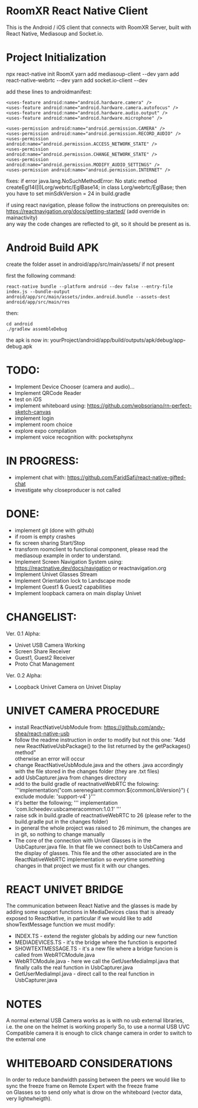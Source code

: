 RoomXR React Native Client
==========================
This is the Android / iOS client that connects with RoomXR Server, built with React Native, Mediasoup and Socket.io. 


Project Initialization
======================

npx react-native init RoomX
yarn add mediasoup-client --dev
yarn add react-native-webrtc --dev
yarn add socket.io-client --dev

add these lines to androidmanifest:

```
<uses-feature android:name="android.hardware.camera" />
<uses-feature android:name="android.hardware.camera.autofocus" />
<uses-feature android:name="android.hardware.audio.output" />
<uses-feature android:name="android.hardware.microphone" />

<uses-permission android:name="android.permission.CAMERA" />
<uses-permission android:name="android.permission.RECORD_AUDIO" />
<uses-permission android:name="android.permission.ACCESS_NETWORK_STATE" />
<uses-permission android:name="android.permission.CHANGE_NETWORK_STATE" />
<uses-permission android:name="android.permission.MODIFY_AUDIO_SETTINGS" />
<uses-permission android:name="android.permission.INTERNET" />
```

fixes: 
if error java.lang.NoSuchMethodError: No static method createEgl14([I)Lorg/webrtc/EglBase14; in class Lorg/webrtc/EglBase;
then you have to set minSdkVersion = 24 in build.gradle

if using react navigation, please follow the instructions on prerequisites on: https://reactnavigation.org/docs/getting-started/ (add override in mainactivity)  
any way the code changes are reflected to git, so it should be present as is.

Android Build APK
=================
create the folder asset in  android/app/src/main/assets/ if not present 

first the following command:
```
react-native bundle --platform android --dev false --entry-file index.js --bundle-output android/app/src/main/assets/index.android.bundle --assets-dest android/app/src/main/res
```
then:
```
cd android
./gradlew assembleDebug
```
the apk is now in: yourProject/android/app/build/outputs/apk/debug/app-debug.apk

TODO:
=====
- Implement Device Chooser (camera and audio)...
- Implement QRCode Reader
- test on iOS
- implement whiteboard using: https://github.com/wobsoriano/rn-perfect-sketch-canvas
- implement login
- implement room choice
- explore expo compilation
- implement voice recognition with: pocketsphynx


IN PROGRESS:
============
- implement chat with: https://github.com/FaridSafi/react-native-gifted-chat
- investigate why closeproducer is not called

DONE:
=====
- implement git (done with github)
- if room is empty crashes
- fix screen sharing Start/Stop
- transform roomclient to functional component, please read the mediasoup example in order to understand.
- Implement Screen Navigation System using: https://reactnative.dev/docs/navigation or reactnavigation.org
- Implement Univet Glasses Stream
- Implement Orientation lock to Landscape mode
- Implement Guest1 & Guest2 capabilities
- Implement loopback camera on main display Univet


CHANGELIST:
===========
Ver. 0.1 Alpha:
- Univet USB Camera Working
- Screen Share Receiver
- Guest1, Guest2 Receiver
- Proto Chat Management

Ver. 0.2 Alpha:
- Loopback Univet Camera on Univet Display



UNIVET CAMERA PROCEDURE
=======================
- install ReactNativeUsbModule from: https://github.com/andy-shea/react-native-usb
- follow the readme instruction in order to modify but not this one: "Add new ReactNativeUsbPackage() to the list returned by the getPackages() method"  
  otherwise an error will occur
- change ReactNativeUsbModule.java and the others .java accordingly with the file stored in the changes folder (they are .txt files)
- add UsbCapturer.java from changes directory
- add to the build gradle of reactnativeWebRTC the folowing:  
'''implementation("com.serenegiant:common:${commonLibVersion}") {
	    exclude module: 'support-v4'
    }'''
- it's better the following;
''' implementation 'com.licheedev:usbcameracommon:1.0.1' '''
- raise sdk in build.gradle of reactnativeWebRTC to 26 (please refer to the build.gradle put in the changes folder)
- in general the whole project was raised to 26 minimum, the changes are in git, so nothing to change manually
- The core of the connection with Univet Glasses is in the UsbCapturer.java file. In that file we connect both to UsbCamera and    
the display of glasses. This file and the other associated are in the ReactNativeWebRTC implementation so everytime something   
changes in that project we must fix it with our changes.

REACT UNIVET BRIDGE 
===================
The communication between React Native and the glasses is made by adding some support functions in MediaDevices class that is already   
exposed to ReactNative, in particular if we would like to add showTextMessage function we must modify:
- INDEX.TS - extend the register globals by adding our new function
- MEDIADEVICES.TS - it's the bridge where the function is exported
- SHOWTEXTMESSAGE.TS - it's a new file where a bridge funcion is called from WebRTCModule.java
- WebRTCModule.java - here we call the GetUserMediaImpl.java that finally calls the real function in UsbCapturer.java
- GetUserMediaImpl.java - direct call to the real function in UsbCapturer.java



NOTES
=====
A normal external USB Camera works as is with no usb external libraries, i.e. the one on the helmet is working properly
So, to use a normal USB UVC Compatible camera it is enough to click change camera in order to switch to the external one


WHITEBOARD CONSIDERATIONS
=========================
In order to reduce bandwidth passing between the peers we would like to sync the freeze frame on Remote Expert with the freeze frame   
on Glasses so to send only what is drow on the whiteboard (vector data, very lightwheigth).
